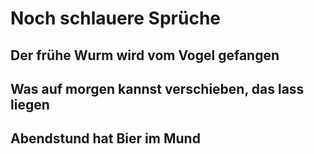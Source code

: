 Noch schlauere Sprüche
========


## Der frühe Wurm wird vom Vogel gefangen


## Was auf morgen kannst verschieben, das lass liegen


## Abendstund hat Bier im Mund
